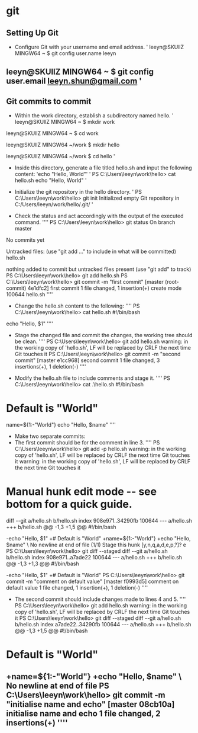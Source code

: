 # git

## Setting Up Git
- Configure Git with your username and email address.
'
leeyn@SKUllZ MINGW64 ~
$ git config user.name
leeyn

leeyn@SKUllZ MINGW64 ~
$ git config user.email
leeyn.shun@gmail.com
'
---

## Git commits to commit
- Within the work directory, establish a subdirectory named hello. 
'
leeyn@SKUllZ MINGW64 ~
$ mkdir work

leeyn@SKUllZ MINGW64 ~
$ cd work

leeyn@SKUllZ MINGW64 ~/work
$ mkdir hello

leeyn@SKUllZ MINGW64 ~/work
$ cd hello
'

- Inside this directory, generate a file titled hello.sh and input the following content: 'echo "Hello, World"'
'
PS C:\Users\leeyn\work\hello> cat hello.sh
echo "Hello, World"
'

- Initialize the git repository in the hello directory.
'
PS C:\Users\leeyn\work\hello> git init
Initialized empty Git repository in C:/Users/leeyn/work/hello/.git/
'

- Check the status and act accordingly with the output of the executed command.
''''
PS C:\Users\leeyn\work\hello> git status
On branch master

No commits yet

Untracked files:
  (use "git add <file>..." to include in what will be committed)
        hello.sh

nothing added to commit but untracked files present (use "git add" to track)
PS C:\Users\leeyn\work\hello> git add hello.sh
PS C:\Users\leeyn\work\hello> git commit -m "first commit"
[master (root-commit) 4e1dfc2] first commit
 1 file changed, 1 insertion(+)
 create mode 100644 hello.sh
''''

- Change the hello.sh content to the following:
''''
PS C:\Users\leeyn\work\hello> cat hello.sh
#!/bin/bash

echo "Hello, $1"
''''

- Stage the changed file and commit the changes, the working tree should be clean.
''''
PS C:\Users\leeyn\work\hello> git add hello.sh
warning: in the working copy of 'hello.sh', LF will be replaced by CRLF the next time Git touches it
PS C:\Users\leeyn\work\hello> git commit -m "second commit"
[master e1cc968] second commit
 1 file changed, 3 insertions(+), 1 deletion(-)
''''

- Modify the hello.sh file to include comments and stage it.
''''
PS C:\Users\leeyn\work\hello> cat .\hello.sh 
#!/bin/bash

# Default is "World"
name=${1:-"World"}
echo "Hello, $name"
''''

- Make two separate commits:
- The first commit should be for the comment in line 3.
''''
PS C:\Users\leeyn\work\hello> git add -p hello.sh
warning: in the working copy of 'hello.sh', LF will be replaced by CRLF the next time Git touches it
warning: in the working copy of 'hello.sh', LF will be replaced by CRLF the next time Git touches it
# Manual hunk edit mode -- see bottom for a quick guide.
diff --git a/hello.sh b/hello.sh
index 908e971..34290fb 100644
--- a/hello.sh
+++ b/hello.sh
@@ -1,3 +1,5 @@
 #!/bin/bash

-echo "Hello, $1"
+# Default is "World"
+name=${1:-"World"}
+echo "Hello, $name"
\ No newline at end of file
(1/1) Stage this hunk [y,n,q,a,d,e,p,?]? e
PS C:\Users\leeyn\work\hello> git diff --staged
diff --git a/hello.sh b/hello.sh
index 908e971..a7ade22 100644
--- a/hello.sh
+++ b/hello.sh
@@ -1,3 +1,3 @@
 #!/bin/bash

-echo "Hello, $1"
+# Default is "World"
PS C:\Users\leeyn\work\hello> git commit -m "comment on default value"
[master f0993d5] comment on default value
 1 file changed, 1 insertion(+), 1 deletion(-)
''''

- The second commit should include changes made to lines 4 and 5.
''''
PS C:\Users\leeyn\work\hello> git add hello.sh
warning: in the working copy of 'hello.sh', LF will be replaced by CRLF the next time Git touches it
PS C:\Users\leeyn\work\hello> git diff --staged
diff --git a/hello.sh b/hello.sh
index a7ade22..34290fb 100644
--- a/hello.sh
+++ b/hello.sh
@@ -1,3 +1,5 @@
 #!/bin/bash

 # Default is "World"
+name=${1:-"World"}
+echo "Hello, $name"
\ No newline at end of file
PS C:\Users\leeyn\work\hello> git commit -m "initialise name and echo"
[master 08cb10a] initialise name and echo
 1 file changed, 2 insertions(+)
''''
---
